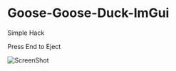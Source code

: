 # Goose-Goose-Duck-ImGui

Simple Hack

Press End to Eject

![ScreenShot](https://user-images.githubusercontent.com/35301327/216393667-44f60542-b1f1-487c-9eb2-394608080bcf.png)
